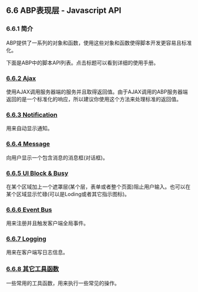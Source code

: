 ## 6.6 ABP表现层 - Javascript API

### 6.6.1 简介

ABP提供了一系列的对象和函数，使用这些对象和函数使得脚本开发更容易且标准化。

下面是ABP中的脚本API列表。点击标题可以看到详细的使用手册。

### [6.6.2 Ajax](6.6.2-AJAX.md)

使用AJAX调用服务器端的服务并且取得返回值。由于AJAX调用的ABP服务器端返回的是一个标准化的响应，所以建议你使用这个方法来处理标准的返回值。

### [6.6.3 Notification](6.6.3-Notification.md)

用来自动显示通知。

### [6.6.4 Message](6.6.4-Message.md)

向用户显示一个包含消息的消息框(对话框)。

### [6.6.5 UI Block & Busy](6.6.5-UIBlockBusy.md)

在某个区域加上一个遮罩层(某个层，表单或者整个页面)阻止用户输入。也可以在某个区域显示忙碌(可以是Loding或者其它指示图标)。

### [6.6.6 Event Bus](6.6.6-EventBus.md)

用来注册并且触发客户端全局事件。

### [6.6.7 Logging](6.6.7-Logging.md)

用来在客户端写日志信息。

### [6.6.8 其它工具函数](6.6.8-OtherUtilities.md)

一些常用的工具函数，用来执行一些常见的操作。

